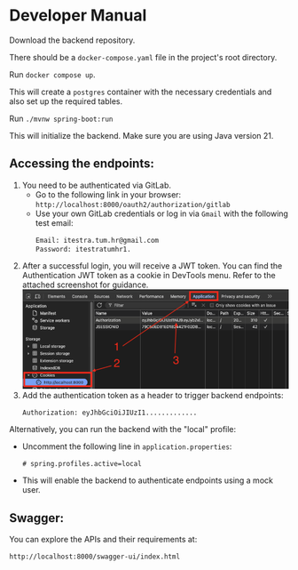 # Developer Manual

Download the backend repository.

There should be a `docker-compose.yaml` file in the project's root directory.

Run `docker compose up`.

This will create a `postgres` container with the necessary credentials and also set up the required tables.

Run `./mvnw spring-boot:run`

This will initialize the backend. Make sure you are using Java version 21. 

## Accessing the endpoints:

1. You need to be authenticated via GitLab.
    - Go to the following link in your browser: `http://localhost:8000/oauth2/authorization/gitlab`
    - Use your own GitLab credentials or log in via `Gmail` with the following test email:
      ```
      Email: itestra.tum.hr@gmail.com
      Password: itestratumhr1.
      ```
2. After a successful login, you will receive a JWT token. You can find the Authentication JWT token as a cookie in
   DevTools menu. Refer
   to the attached screenshot for guidance.
   ![Screenshot Where to Find Cookie](readme_assets/find_cookie.png)
3. Add the authentication token as a header to trigger backend endpoints:
   ```
   Authorization: eyJhbGciOiJIUzI1.............
   ```

Alternatively, you can run the backend with the "local" profile:

- Uncomment the following line in `application.properties`:
  ```
  # spring.profiles.active=local
  ```
- This will enable the backend to authenticate endpoints using a mock user.

## Swagger:

You can explore the APIs and their requirements at:

```
http://localhost:8000/swagger-ui/index.html
```